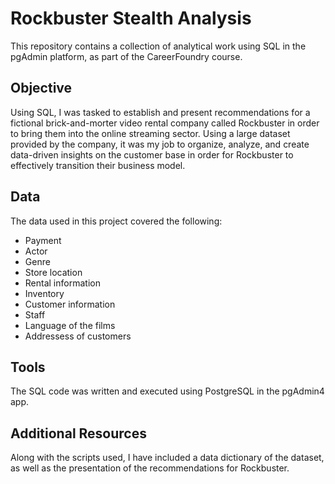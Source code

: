# Rockbuster Stealth Analysis
This repository contains a collection of analytical work using SQL in the pgAdmin platform, as part of the CareerFoundry course.

## Objective
Using SQL, I was tasked to establish and present recommendations for a fictional brick-and-morter video rental company called Rockbuster in order to bring them into the online streaming sector. Using a large dataset provided by the company, it was my job to organize, analyze, and create data-driven insights on the customer base in order for Rockbuster to effectively transition their business model.

## Data
The data used in this project covered the following:
- Payment
- Actor
- Genre
- Store location
- Rental information
- Inventory
- Customer information
- Staff
- Language of the films
- Addressess of customers

## Tools
The SQL code was written and executed using PostgreSQL in the pgAdmin4 app.

## Additional Resources
Along with the scripts used, I have included a data dictionary of the dataset, as well as the presentation of the recommendations for Rockbuster.
